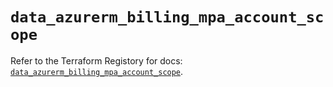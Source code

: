 # `data_azurerm_billing_mpa_account_scope`

Refer to the Terraform Registory for docs: [`data_azurerm_billing_mpa_account_scope`](https://registry.terraform.io/providers/hashicorp/azurerm/3.68.0/docs/data-sources/billing_mpa_account_scope).
